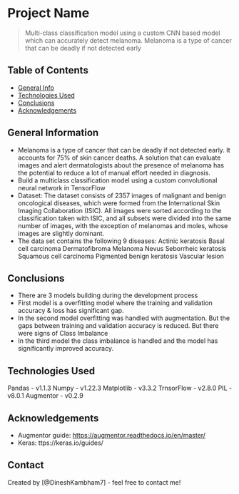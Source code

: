 # Project Name
> Multi-class classification model using a custom CNN based model which can accurately detect melanoma. Melanoma is a type of cancer that can be deadly if not detected early


## Table of Contents
* [General Info](#general-information)
* [Technologies Used](#technologies-used)
* [Conclusions](#conclusions)
* [Acknowledgements](#acknowledgements)


## General Information
- Melanoma is a type of cancer that can be deadly if not detected early. It accounts for 75% of skin cancer deaths. A solution that can evaluate images and alert dermatologists about the presence of melanoma has the potential to reduce a lot of manual effort needed in diagnosis.
- Build a multiclass classification model using a custom convolutional neural network in TensorFlow
- Dataset: The dataset consists of 2357 images of malignant and benign oncological diseases, which were formed from the International Skin Imaging Collaboration (ISIC). All images were sorted according to the classification taken with ISIC, and all subsets were divided into the same number of images, with the exception of melanomas and moles, whose images are slightly dominant.
- The data set contains the following 9 diseases:
Actinic keratosis
Basal cell carcinoma
Dermatofibroma
Melanoma
Nevus
Seborrheic keratosis
Squamous cell carcinoma
Pigmented benign keratosis
Vascular lesion


## Conclusions
- There are 3 models building during the development process
- First model is a overfitting model where the training and validation accuracy & loss has significant gap.
- In the second model overfitting was handled with augmentation. But the gaps between training and validation accuracy is reduced. But there were signs of Class Imbalance
- In the third model the class imbalance is handled and the model has significantly improved accuracy.



## Technologies Used
Pandas - v1.1.3
Numpy - v1.22.3
Matplotlib - v3.3.2
TrnsorFlow - v2.8.0
PIL - v8.0.1
Augmentor - v0.2.9


## Acknowledgements
- Augmentor guide: https://augmentor.readthedocs.io/en/master/
- Keras: ttps://keras.io/guides/


## Contact
Created by [@DineshKambham7] - feel free to contact me!